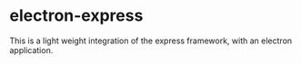 # electron-express
This is a light weight integration of the express framework, with an electron application.
